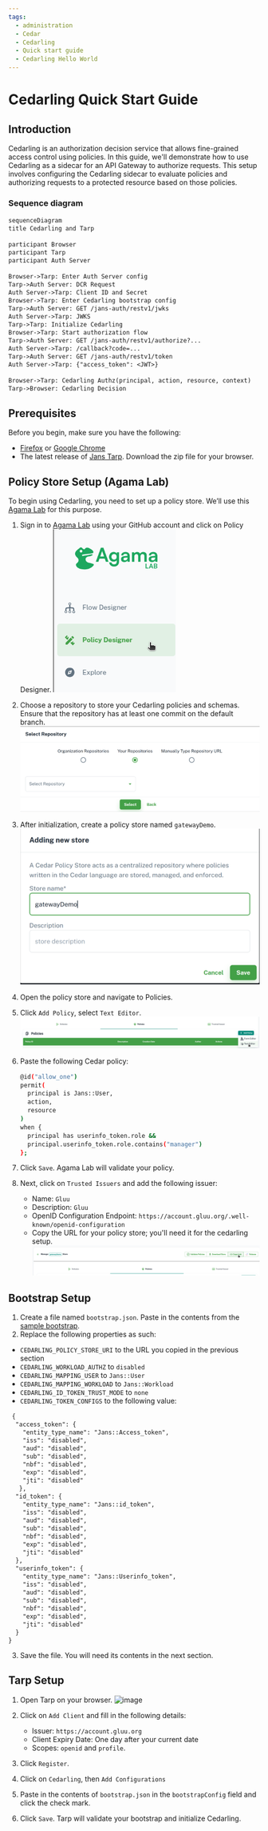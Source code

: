 ```yaml
---
tags:
  - administration
  - Cedar
  - Cedarling
  - Quick start guide
  - Cedarling Hello World
---
```


# Cedarling Quick Start Guide

## Introduction

Cedarling is an authorization decision service that allows fine-grained access control using policies. 
In this guide, we'll demonstrate how to use Cedarling as a sidecar for an API Gateway to authorize requests. 
This setup involves configuring the Cedarling sidecar to evaluate policies and authorizing requests to a 
protected resource based on those policies.

### Sequence diagram

```mermaid
sequenceDiagram
title Cedarling and Tarp

participant Browser
participant Tarp
participant Auth Server

Browser->Tarp: Enter Auth Server config
Tarp->Auth Server: DCR Request
Auth Server->Tarp: Client ID and Secret
Browser->Tarp: Enter Cedarling bootstrap config
Tarp->Auth Server: GET /jans-auth/restv1/jwks
Auth Server->Tarp: JWKS
Tarp->Tarp: Initialize Cedarling
Browser->Tarp: Start authorization flow
Tarp->Auth Server: GET /jans-auth/restv1/authorize?...
Auth Server->Tarp: /callback?code=...
Tarp->Auth Server: GET /jans-auth/restv1/token
Auth Server->Tarp: {"access_token": <JWT>}

Browser->Tarp: Cedarling Authz(principal, action, resource, context)
Tarp->Browser: Cedarling Decision
```

## Prerequisites

Before you begin, make sure you have the following:

* [Firefox](https://www.mozilla.org/en-US/firefox/windows/) or [Google Chrome](https://www.google.com/chrome/index.html)
* The latest release of [Jans Tarp](https://github.com/JanssenProject/jans/releases/tag/nightly). Download the zip file for your browser.

## Policy Store Setup (Agama Lab)

To begin using Cedarling, you need to set up a policy store. We’ll use this [Agama Lab](https://cloud.gluu.org/agama-lab/login) for this purpose.

1. Sign in to [Agama Lab](https://cloud.gluu.org/agama-lab/login) using your GitHub account and click on Policy Designer.
   ![image](../assets/cedarling-policy-designer.png)
2. Choose a repository to store your Cedarling policies and schemas. Ensure that the repository has at least one commit on the default branch.
   ![image](../assets/cedarling-select-repo.png)
3. After initialization, create a policy store named `gatewayDemo`.
   ![image](../assets/cedarling-policy-store-name.png)
4. Open the policy store and navigate to Policies.
5. Click `Add Policy`, select `Text Editor`.
   ![image](../assets/cedarling-add-policy.png) 
6. Paste the following Cedar policy:
    ```bash
    @id("allow_one")
    permit(
      principal is Jans::User,
      action,
      resource
    )
    when {
      principal has userinfo_token.role &&
      principal.userinfo_token.role.contains("manager")
    };
    ```
7. Click `Save`. Agama Lab will validate your policy. 
8. Next, click on `Trusted Issuers` and add the following issuer:
  
    * Name: `Gluu`
    * Description: `Gluu`
    * OpenID Configuration Endpoint: `https://account.gluu.org/.well-known/openid-configuration`
    * Copy the URL for your policy store; you'll need it for the cedarling setup.
    ![image](../assets/cedarling-copylink.png)

## Bootstrap Setup

1. Create a file named `bootstrap.json`. Paste in the contents from the [sample bootstrap](https://github.com/JanssenProject/jans/blob/main/jans-cedarling/flask-sidecar/secrets/bootstrap.json).
2. Replace the following properties as such:

  * `CEDARLING_POLICY_STORE_URI` to the URL you copied in the previous section
  * `CEDARLING_WORKLOAD_AUTHZ` to `disabled`
  * `CEDARLING_MAPPING_USER` to `Jans::User`
  * `CEDARLING_MAPPING_WORKLOAD` to `Jans::Workload`
  * `CEDARLING_ID_TOKEN_TRUST_MODE` to `none`
  * `CEDARLING_TOKEN_CONFIGS` to the following value:

  ```
   {
    "access_token": {
      "entity_type_name": "Jans::Access_token",
      "iss": "disabled",
      "aud": "disabled",
      "sub": "disabled",
      "nbf": "disabled",
      "exp": "disabled",
      "jti": "disabled"
     },
    "id_token": {
      "entity_type_name": "Jans::id_token",
      "iss": "disabled",
      "aud": "disabled",
      "sub": "disabled",
      "nbf": "disabled",
      "exp": "disabled",
      "jti": "disabled"
    },
    "userinfo_token": {
      "entity_type_name": "Jans::Userinfo_token",
      "iss": "disabled",
      "aud": "disabled",
      "sub": "disabled",
      "nbf": "disabled",
      "exp": "disabled",
      "jti": "disabled"
    }
  }
  ```
3. Save the file. You will need its contents in the next section.

## Tarp Setup

1. Open Tarp on your browser.
   ![image](../assets/tarp-blank.png)
2. Click on `Add Client` and fill in the following details:

   * Issuer: `https://account.gluu.org`
   * Client Expiry Date: One day after your current date
   * Scopes: `openid` and `profile`.
3. Click `Register`. 
4. Click on `Cedarling`, then `Add Configurations`
5. Paste in the contents of `bootstrap.json` in the `bootstrapConfig` field and click the check mark.
6. Click `Save`. Tarp will validate your bootstrap and initialize Cedarling.


